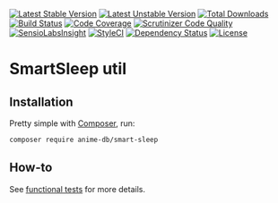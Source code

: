 [![Latest Stable Version](https://poser.pugx.org/anime-db/smart-sleep/v/stable.png)](https://packagist.org/packages/anime-db/smart-sleep)
[![Latest Unstable Version](https://poser.pugx.org/anime-db/smart-sleep/v/unstable.png)](https://packagist.org/packages/anime-db/smart-sleep)
[![Total Downloads](https://poser.pugx.org/anime-db/smart-sleep/downloads)](https://packagist.org/packages/anime-db/smart-sleep)
[![Build Status](https://travis-ci.org/anime-db/smart-sleep.svg?branch=master)](https://travis-ci.org/anime-db/smart-sleep)
[![Code Coverage](https://scrutinizer-ci.com/g/anime-db/smart-sleep/badges/coverage.png?b=master)](https://scrutinizer-ci.com/g/anime-db/smart-sleep/?branch=master)
[![Scrutinizer Code Quality](https://scrutinizer-ci.com/g/anime-db/smart-sleep/badges/quality-score.png?b=master)](https://scrutinizer-ci.com/g/anime-db/smart-sleep/?branch=master)
[![SensioLabsInsight](https://insight.sensiolabs.com/projects/22dbc4bf-167a-468b-b84e-014f4a8d23ff/mini.png)](https://insight.sensiolabs.com/projects/22dbc4bf-167a-468b-b84e-014f4a8d23ff)
[![StyleCI](https://styleci.io/repos/61719557/shield)](https://styleci.io/repos/61719557)
[![Dependency Status](https://www.versioneye.com/user/projects/576a99d6fdabcd0046ae922e/badge.svg?style=flat)](https://www.versioneye.com/user/projects/576a99d6fdabcd0046ae922e)
[![License](https://poser.pugx.org/anime-db/smart-sleep/license.png)](https://packagist.org/packages/anime-db/smart-sleep)

# SmartSleep util

## Installation

Pretty simple with [Composer](http://packagist.org), run:

```sh
composer require anime-db/smart-sleep
```

## How-to

See [functional tests](https://github.com/anime-db/smart-sleep/tree/master/tests/functional) for more details.
